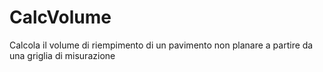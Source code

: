 # CalcVolume
Calcola il volume di riempimento di un pavimento non planare a partire da una griglia di misurazione
